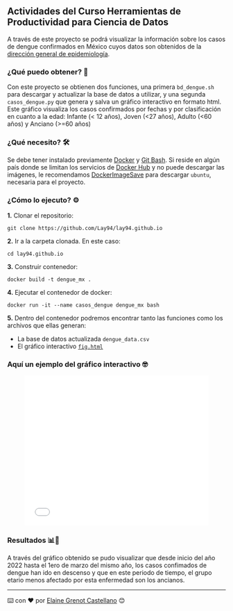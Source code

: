 ## Actividades del Curso Herramientas de Productividad para Ciencia de Datos

A través de este proyecto se podrá visualizar la información sobre los casos de dengue confirmados en México cuyos datos son obtenidos de la [dirección general de epidemiología](https://www.gob.mx/salud/documentos/datos-abiertos-152127). 

### ¿Qué puedo obtener? 🚀

Con este proyecto se obtienen dos funciones, una primera `bd_dengue.sh` para descargar y actualizar la base de datos a utilizar, y una segunda `casos_dengue.py` que genera y salva un gráfico interactivo en formato html. Este gráfico visualiza los casos confirmados por fechas y por clasificación en cuanto a la edad: Infante (< 12 años), Joven (<27 años), Adulto (<60 años) y Anciano (>=60 años)

### ¿Qué necesito? 🛠️

Se debe tener instalado previamente [Docker](https://www.docker.com/get-started/) y [Git Bash](https://carpentries.github.io/workshop-template/#shell). Si reside en algún país donde se limitan los servicios de [Docker Hub](https://hub.docker.com/) y no puede descargar las imágenes, le recomendamos [DockerImageSave](https://github.com/jadolg/DockerImageSave) para descargar `ubuntu`, necesaria para el proyecto.

### ¿Cómo lo ejecuto? ⚙️
**1.** Clonar el repositorio:
```
git clone https://github.com/Lay94/lay94.github.io
```
**2.** Ir a la carpeta clonada. En este caso:
```
cd lay94.github.io
```
**3.** Construir contenedor:
```
docker build -t dengue_mx .
```
**4.** Ejecutar el contenedor de docker:
```
docker run -it --name casos_dengue dengue_mx bash
```
**5.** Dentro del contenedor podremos encontrar tanto las funciones como los archivos que ellas generan:
* La base de datos actualizada `dengue_data.csv`
* El gráfico interactivo [`fig.html`](https://lay94.github.io/fig.html)

### Aquí un ejemplo del gráfico interactivo 🤓


<figure class="figure_container">
  <iframe id="igraph" scrolling="no" style="border:none;" seamless="seamless" src="fig.html" height="345" width="100%"></iframe>
</figure>

### Resultados 📊📝

A través del gráfico obtenido se pudo visualizar que desde inicio del año 2022 hasta el 1ero de marzo del mismo año, los casos confimados de dengue han ido en descenso y que en este periodo de tiempo, el grupo etario menos afectado por esta enfermedad son los ancianos.



---
⌨️ con ❤️ por [Elaine Grenot Castellano](https://github.com/Lay94/lay94.github.io) 😊
